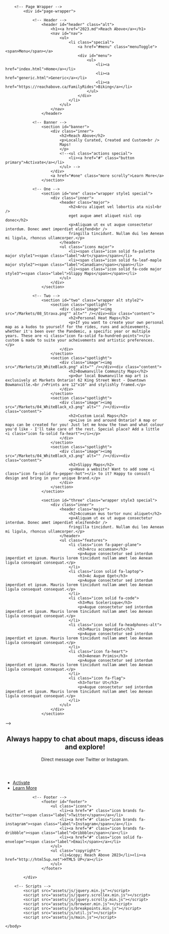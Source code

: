 <html>
	<head>
		<title>Reach Above</title>
		<meta charset="utf-8" />
		<meta name="viewport" content="width=device-width, initial-scale=1, user-scalable=no" />
		<link rel="stylesheet" href="assets/css/main.css" />
		<noscript><link rel="stylesheet" href="assets/css/noscript.css" /></noscript>
	</head>
	<body class="landing is-preload">

		<!-- Page Wrapper -->
			<div id="page-wrapper">

				<!-- Header -->
					<header id="header" class="alt">
						<h1><a href="2023.md">Reach Above</a></h1>
						<nav id="nav">
							<ul>
								<li class="special">
									<a href="#menu" class="menuToggle"><span>Menu</span></a>
									<div id="menu">
										<ul>
											<li><a href="index.html">Home</a></li>
											<li><a href="generic.html">Generic</a></li>
											<li><a href="https://reachabove.ca/FamilyRides">Biking</a></li>
										</ul>
									</div>
								</li>
							</ul>
						</nav>
					</header>

				<!-- Banner -->
					<section id="banner">
						<div class="inner">
							<h2>Reach Above</h2>
							<p>Locally Curated, Created and Custom<br />
							Maps!
							</p>
							<!--<ul class="actions special">
								<li><a href="#" class="button primary">Activate</a></li>
							</ul> -->
						</div>
						<a href="#one" class="more scrolly">Learn More</a>
					</section>

				<!-- One -->
					<section id="one" class="wrapper style1 special">
						<div class="inner">
							<header class="major">
								<h2>Arcu aliquet vel lobortis ata nisl<br />
								eget augue amet aliquet nisl cep donec</h2>
								<p>Aliquam ut ex ut augue consectetur interdum. Donec amet imperdiet eleifend<br />
								fringilla tincidunt. Nullam dui leo Aenean mi ligula, rhoncus ullamcorper.</p>
							</header>
							<ul class="icons major">
								<li><span class="icon solid fa-palette major style1"><span class="label">Art</span></span></li>
								<li><span class="icon solid fa-leaf-maple major style2"><span class="label">Canadian</span></span></li>
								<li><span class="icon solid fa-code major style3"><span class="label">Slippy Maps</span></span></li>
							</ul>
						</div>
					</section>

				<!-- Two -->
					<section id="two" class="wrapper alt style2">
						<section class="spotlight">
							<div class="image"><img src="/Markets/08_Strava.png"" alt="" /></div><div class="content">
								<h2>Personal Heat Maps</h2>
								<p>If you want to create your own personal map as a kudos to yourself for the rides, runs and achievements, whether it's been over the Pandemic, a specific year or multiple years. These are <i class="icon fa-solid fa-hundred-points"></i> custom & made to suite your acheivements and artistic preferences. </p>
							</div>
						</section>
						<section class="spotlight">
							<div class="image"><img src="/Markets/10_WhiteBlack.png" alt="" /></div><div class="content">
								<h2>Bowmanville Community Maps</h2>
								<p>Our local Bowmanville map art is exclusively at Markets Ontario! 62 King Street West - Downtown Bowmanville.<br />Prints are 12"x16" and stylishly framed.</p>
							</div>
						</section>
						<section class="spotlight">
							<div class="image"><img src="/Markets/04_WhiteBlack_x3.png" alt="" /></div><div class="content">
								<h2>Custom Local Maps</h2>
								<p>Live in and around Ontario? A map or maps can be created for you! Just let me know the town and what colour you'd like - I'll take care of the rest. Special place? Add a little <i class="icon fa-solid fa-heart"></i></p>
							</div>
						</section>
						<section class="spotlight">
							<div class="image"><img src="/Markets/04_WhiteBlack_x3.png" alt="" /></div><div class="content">
								<h2>Slippy Maps</h2>
								<p>Have a website? Want to add some <i class="icon fa-solid fa-pepper-hot"></i> to it? Happy to consult design and bring in your unique Brand.</p>
							</div>
						</section>		
					</section>
<!--
				<!-- Three -->
					<section id="three" class="wrapper style3 special">
						<div class="inner">
							<header class="major">
								<h2>Accumsan mus tortor nunc aliquet</h2>
								<p>Aliquam ut ex ut augue consectetur interdum. Donec amet imperdiet eleifend<br />
								fringilla tincidunt. Nullam dui leo Aenean mi ligula, rhoncus ullamcorper.</p>
							</header>
							<ul class="features">
								<li class="icon fa-paper-plane">
									<h3>Arcu accumsan</h3>
									<p>Augue consectetur sed interdum imperdiet et ipsum. Mauris lorem tincidunt nullam amet leo Aenean ligula consequat consequat.</p>
								</li>
								<li class="icon solid fa-laptop">
									<h3>Ac Augue Eget</h3>
									<p>Augue consectetur sed interdum imperdiet et ipsum. Mauris lorem tincidunt nullam amet leo Aenean ligula consequat consequat.</p>
								</li>
								<li class="icon solid fa-code">
									<h3>Mus Scelerisque</h3>
									<p>Augue consectetur sed interdum imperdiet et ipsum. Mauris lorem tincidunt nullam amet leo Aenean ligula consequat consequat.</p>
								</li>
								<li class="icon solid fa-headphones-alt">
									<h3>Mauris Imperdiet</h3>
									<p>Augue consectetur sed interdum imperdiet et ipsum. Mauris lorem tincidunt nullam amet leo Aenean ligula consequat consequat.</p>
								</li>
								<li class="icon fa-heart">
									<h3>Aenean Primis</h3>
									<p>Augue consectetur sed interdum imperdiet et ipsum. Mauris lorem tincidunt nullam amet leo Aenean ligula consequat consequat.</p>
								</li>
								<li class="icon fa-flag">
									<h3>Tortor Ut</h3>
									<p>Augue consectetur sed interdum imperdiet et ipsum. Mauris lorem tincidunt nullam amet leo Aenean ligula consequat consequat.</p>
								</li>
							</ul>
						</div>
					</section>
-->
				<!-- CTA -->
					<section id="cta" class="wrapper style4">
						<div class="inner">
							<header>
								<h2>Always happy to chat about maps, discuss ideas and explore! </h2>
								<p>Direct message over Twitter or Instagram.</p>
							</header>
							<ul class="actions stacked">
								<li><a href="#" class="button fit primary">Activate</a></li>
								<li><a href="#" class="button fit">Learn More</a></li>
							</ul>
						</div>
					</section>

				<!-- Footer -->
					<footer id="footer">
						<ul class="icons">
							<li><a href="#" class="icon brands fa-twitter"><span class="label">Twitter</span></a></li>
							<li><a href="#" class="icon brands fa-instagram"><span class="label">Instagram</span></a></li>
							<li><a href="#" class="icon brands fa-dribbble"><span class="label">Dribbble</span></a></li>
							<li><a href="#" class="icon solid fa-envelope"><span class="label">Email</span></a></li>
						</ul>
						<ul class="copyright">
							<li>&copy; Reach Above 2023</li><li><a href="http://html5up.net">HTML5 UP</a></li>
						</ul>
					</footer>

			</div>

		<!-- Scripts -->
			<script src="assets/js/jquery.min.js"></script>
			<script src="assets/js/jquery.scrollex.min.js"></script>
			<script src="assets/js/jquery.scrolly.min.js"></script>
			<script src="assets/js/browser.min.js"></script>
			<script src="assets/js/breakpoints.min.js"></script>
			<script src="assets/js/util.js"></script>
			<script src="assets/js/main.js"></script>

	</body>
</html>

